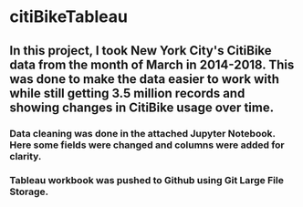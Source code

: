 # citiBikeTableau
## In this project, I took New York City's CitiBike data from the month of March in 2014-2018. This was done to make the data easier to work with while still getting 3.5 million records and showing changes in CitiBike usage over time.
### Data cleaning was done in the attached Jupyter Notebook. Here some fields were changed and columns were added for clarity.
### Tableau workbook was pushed to Github using Git Large File Storage.
